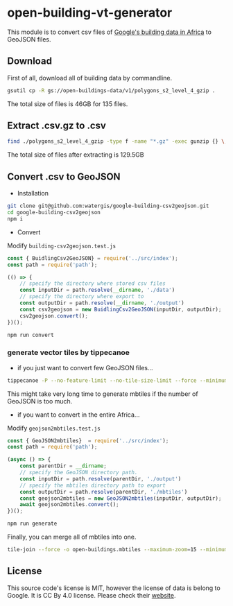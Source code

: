 # open-building-vt-generator

This module is to convert csv files of [Google's building data in Africa](https://sites.research.google/open-buildings/) to GeoJSON files.

## Download

First of all, download all of building data by commandline.

```bash
gsutil cp -R gs://open-buildings-data/v1/polygons_s2_level_4_gzip .
```

The total size of files is 46GB for 135 files.

## Extract .csv.gz to .csv

```bash
find ./polygons_s2_level_4_gzip -type f -name "*.gz" -exec gunzip {} \;
```

The total size of files after extracting is 129.5GB

## Convert .csv to GeoJSON

- Installation

```bash
git clone git@github.com:watergis/google-building-csv2geojson.git
cd google-building-csv2geojson
npm i
```

- Convert

Modify `building-csv2geojson.test.js`

```js
const { BuidlingCsv2GeoJSON} = require('../src/index');
const path = require('path');

(() => {
    // specify the directory where stored csv files
    const inputDir = path.resolve(__dirname, './data')
    // specify the directory where export to
    const outputDir = path.resolve(__dirname, './output')
    const csv2geojson = new BuidlingCsv2GeoJSON(inputDir, outputDir);
    csv2geojson.convert();
})();
```

```bash
npm run convert
```

### generate vector tiles by tippecanoe

- if you just want to convert few GeoJSON files...

```bash
tippecanoe -P --no-feature-limit --no-tile-size-limit --force --minimum-zoom=15 --maximum-zoom=15 --base-zoom=15 --hilbert -l "open-buildings" -o open-buildings.mbtiles $(find ./tests/output/*.geojson)
```

This might take very long time to generate mbtiles if the number of GeoJSON is too much.

- if you want to convert in the entire Africa...

Modify `geojson2mbtiles.test.js`

```js
const { GeoJSON2mbtiles}  = require('../src/index');
const path = require('path');

(async () => {
    const parentDir = __dirname;
    // specify the GeoJSON directory path.
    const inputDir = path.resolve(parentDir, './output')
    // specify the mbtiles directory path to export
    const outputDir = path.resolve(parentDir, './mbtiles')
    const geojson2mbtiles = new GeoJSON2mbtiles(inputDir, outputDir);
    await geojson2mbtiles.convert();
})();
```

```bash
npm run generate
```

Finally, you can merge all of mbtiles into one.

```bash
tile-join --force -o open-buildings.mbtiles --maximum-zoom=15 --minimum-zoom=15 --no-tile-size-limit $(find ./tests/mbtiles/*.mbtiles)
```

## License

This source code's license is MIT, however the license of data is belong to Google. It is CC By 4.0 license. Please check their [website](https://sites.research.google/open-buildings/).
